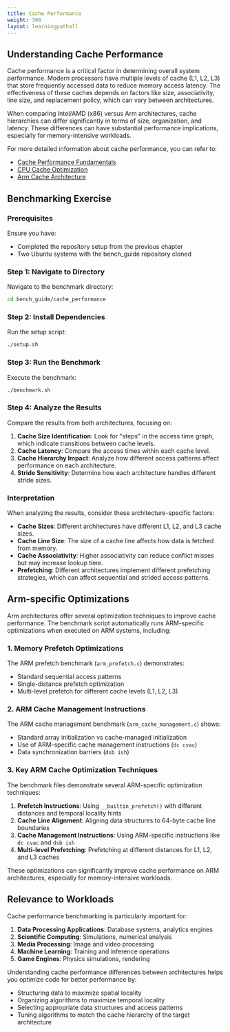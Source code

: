 ```yaml
---
title: Cache Performance
weight: 300
layout: learningpathall
---
```


## Understanding Cache Performance

Cache performance is a critical factor in determining overall system performance. Modern processors have multiple levels of cache (L1, L2, L3) that store frequently accessed data to reduce memory access latency. The effectiveness of these caches depends on factors like size, associativity, line size, and replacement policy, which can vary between architectures.

When comparing Intel/AMD (x86) versus Arm architectures, cache hierarchies can differ significantly in terms of size, organization, and latency. These differences can have substantial performance implications, especially for memory-intensive workloads.

For more detailed information about cache performance, you can refer to:
- [Cache Performance Fundamentals](https://www.cs.cornell.edu/courses/cs3410/2013sp/lecture/18-caches3-w.pdf)
- [CPU Cache Optimization](https://www.intel.com/content/dam/develop/external/us/en/documents/introduction-to-intel-cache-optimization-254438.pdf)
- [Arm Cache Architecture](https://developer.arm.com/documentation/den0024/a/Memory-Ordering/Memory-hierarchy)

## Benchmarking Exercise

### Prerequisites

Ensure you have:
- Completed the repository setup from the previous chapter
- Two Ubuntu systems with the bench_guide repository cloned

### Step 1: Navigate to Directory

Navigate to the benchmark directory:

```bash
cd bench_guide/cache_performance
```

### Step 2: Install Dependencies

Run the setup script:

```bash
./setup.sh
```

### Step 3: Run the Benchmark

Execute the benchmark:

```bash
./benchmark.sh
```

### Step 4: Analyze the Results

Compare the results from both architectures, focusing on:

1. **Cache Size Identification**: Look for "steps" in the access time graph, which indicate transitions between cache levels.
2. **Cache Latency**: Compare the access times within each cache level.
3. **Cache Hierarchy Impact**: Analyze how different access patterns affect performance on each architecture.
4. **Stride Sensitivity**: Determine how each architecture handles different stride sizes.

### Interpretation

When analyzing the results, consider these architecture-specific factors:

- **Cache Sizes**: Different architectures have different L1, L2, and L3 cache sizes.
- **Cache Line Size**: The size of a cache line affects how data is fetched from memory.
- **Cache Associativity**: Higher associativity can reduce conflict misses but may increase lookup time.
- **Prefetching**: Different architectures implement different prefetching strategies, which can affect sequential and strided access patterns.

## Arm-specific Optimizations

Arm architectures offer several optimization techniques to improve cache performance. The benchmark script automatically runs ARM-specific optimizations when executed on ARM systems, including:

### 1. Memory Prefetch Optimizations

The ARM prefetch benchmark (`arm_prefetch.c`) demonstrates:
- Standard sequential access patterns
- Single-distance prefetch optimization
- Multi-level prefetch for different cache levels (L1, L2, L3)

### 2. ARM Cache Management Instructions

The ARM cache management benchmark (`arm_cache_management.c`) shows:
- Standard array initialization vs cache-managed initialization
- Use of ARM-specific cache management instructions (`dc cvac`)
- Data synchronization barriers (`dsb ish`)

### 3. Key ARM Cache Optimization Techniques

The benchmark files demonstrate several ARM-specific optimization techniques:

1. **Prefetch Instructions**: Using `__builtin_prefetch()` with different distances and temporal locality hints
2. **Cache Line Alignment**: Aligning data structures to 64-byte cache line boundaries
3. **Cache Management Instructions**: Using ARM-specific instructions like `dc cvac` and `dsb ish`
4. **Multi-level Prefetching**: Prefetching at different distances for L1, L2, and L3 caches

These optimizations can significantly improve cache performance on ARM architectures, especially for memory-intensive workloads.

## Relevance to Workloads

Cache performance benchmarking is particularly important for:

1. **Data Processing Applications**: Database systems, analytics engines
2. **Scientific Computing**: Simulations, numerical analysis
3. **Media Processing**: Image and video processing
4. **Machine Learning**: Training and inference operations
5. **Game Engines**: Physics simulations, rendering

Understanding cache performance differences between architectures helps you optimize code for better performance by:
- Structuring data to maximize spatial locality
- Organizing algorithms to maximize temporal locality
- Selecting appropriate data structures and access patterns
- Tuning algorithms to match the cache hierarchy of the target architecture